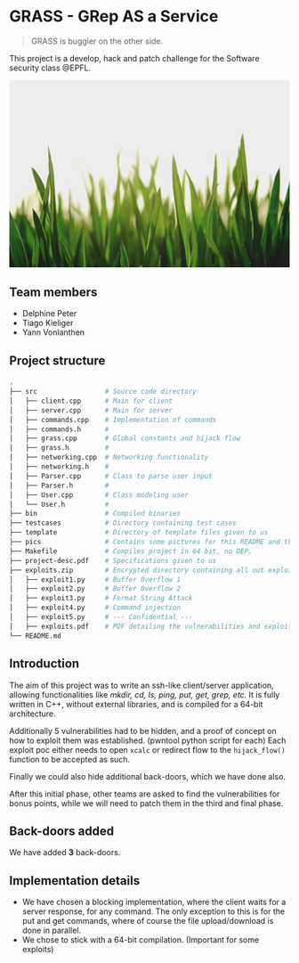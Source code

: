 # GRASS - GRep AS a Service
> GRASS is buggier on the other side. 
>

This project is a develop, hack and patch challenge for the Software security class @EPFL.

![](pics/grass.jpg)

## Team members

- Delphine Peter
- Tiago Kieliger
- Yann Vonlanthen

## Project structure

```bash
.
├── src                 # Source code directory
│   ├── client.cpp		# Main for client
│   ├── server.cpp		# Main for server
│   ├── commands.cpp	# Implementation of commands
│   ├── commands.h		#
│   ├── grass.cpp		# Global constants and hijack flow
│   ├── grass.h			#
│   ├── networking.cpp	# Networking functionality
│   ├── networking.h	#
│   ├── Parser.cpp		# Class to parse user input
│   ├── Parser.h		#
│   ├── User.cpp		# Class modeling user
│   └── User.h 			#
├── bin            		# Compiled binaries
├── testcases           # Directory containing test cases
├── template            # Directory of template files given to us
├── pics	            # Contains some pictures for this README and the report
├── Makefile            # Compiles project in 64 bit, no DEP.
├── project-desc.pdf    # Specifications given to us
├── exploits.zip	    # Encrypted directory containing all out exploited vulnerabilites
│   ├── exploit1.py		# Buffer Overflow 1
│   ├── exploit2.py		# Buffer Overflow 2
│   ├── exploit3.py		# Format String Attack
│   ├── exploit4.py		# Command injection
│   ├── exploit5.py		# --- Confidential ---
│   ├── exploits.pdf	# PDF detailing the vulnerabilities and exploits.
└── README.md

```

## Introduction

The aim of this project was to write an ssh-like client/server application, allowing functionalities like *mkdir, cd, ls, ping, put, get, grep, etc.*
It is fully written in C++, without external libraries, and is compiled for a 64-bit architecture.

Additionally 5 vulnerabilities had to be hidden, and a proof of concept on how to exploit them was established. (pwntool python script for each) Each exploit poc either needs to open `xcalc` or redirect flow to the `hijack_flow()` function to be accepted as such.

Finally we could also hide additional back-doors, which we have done also.

After this initial phase, other teams are asked to find the vulnerabilities for bonus points, while we will need to patch them in the third and final phase.

## Back-doors added

We have added **3** back-doors. 

## Implementation details

- We have chosen a blocking implementation, where the client waits for a server response, for any command. The only exception to this is for the put and get commands, where of course the file upload/download is done in parallel.
- We chose to stick with a 64-bit compilation. (Important for some exploits)






